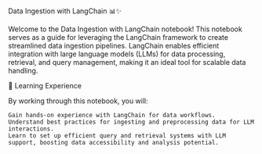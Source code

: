 Data Ingestion with LangChain 📊✨

Welcome to the Data Ingestion with LangChain notebook! This notebook serves as a guide for leveraging the LangChain framework to create streamlined data ingestion pipelines. LangChain enables efficient integration with large language models (LLMs) for data processing, retrieval, and query management, making it an ideal tool for scalable data handling.

📘 Learning Experience

By working through this notebook, you will:

    Gain hands-on experience with LangChain for data workflows.
    Understand best practices for ingesting and preprocessing data for LLM interactions.
    Learn to set up efficient query and retrieval systems with LLM support, boosting data accessibility and analysis potential.
